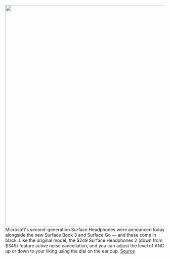 <img src='https://cdn.vox-cdn.com/thumbor/LfUR5WDElXBKBMqjq23NZ7-hUTM=/0x0:990x684/1200x800/filters:focal(491x276:649x434)/cdn.vox-cdn.com/uploads/chorus_image/image/66758226/Surface_Headphones_2___Context_2.0.jpg' width='700px' /><br/>
Microsoft's second-generation Surface Headphones were announced today alongside the new Surface Book 3 and Surface Go — and these come in black. Like the original model, the $249 Surface Headphones 2 (down from $349) feature active noise cancellation, and you can adjust the level of ANC up or down to your liking using the dial on the ear cup.
<a href='https://www.theverge.com/2020/5/6/21248364/surface-headphones-2-price-specs-release-date-battery'> Source <a/>